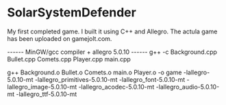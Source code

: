 # SolarSystemDefender
My first completed game. I built it using C++ and Allegro. The actula game has been uploaded on gamejolt.com.

------ MinGW/gcc compiler + allegro 5.0.10 ------
g++ -c Background.cpp Bullet.cpp Comets.cpp Player.cpp main.cpp

g++ Background.o Bullet.o Comets.o main.o Player.o -o game -lallegro-5.0.10-mt -lallegro_primitives-5.0.10-mt -lallegro_font-5.0.10-mt -lallegro_image-5.0.10-mt -lallegro_acodec-5.0.10-mt -lallegro_audio-5.0.10-mt -lallegro_ttf-5.0.10-mt
